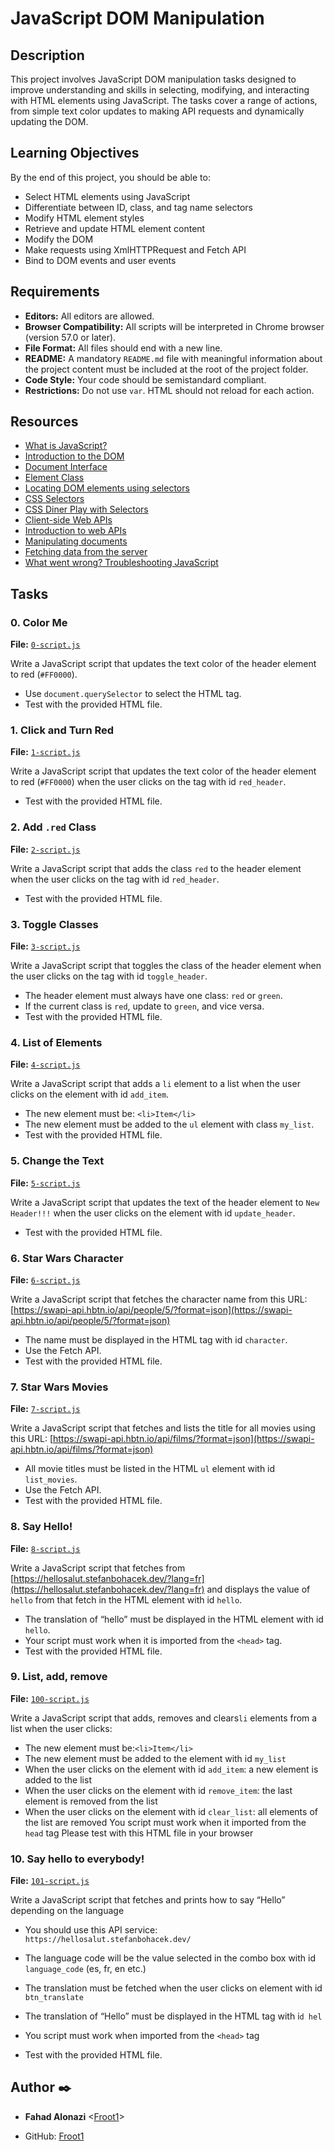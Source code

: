 # JavaScript DOM Manipulation

## Description

This project involves JavaScript DOM manipulation tasks designed to improve understanding and skills in selecting, modifying, and interacting with HTML elements using JavaScript. The tasks cover a range of actions, from simple text color updates to making API requests and dynamically updating the DOM.

## Learning Objectives

By the end of this project, you should be able to:

- Select HTML elements using JavaScript
- Differentiate between ID, class, and tag name selectors
- Modify HTML element styles
- Retrieve and update HTML element content
- Modify the DOM
- Make requests using XmlHTTPRequest and Fetch API
- Bind to DOM events and user events

## Requirements

- **Editors:** All editors are allowed.
- **Browser Compatibility:** All scripts will be interpreted in Chrome browser (version 57.0 or later).
- **File Format:** All files should end with a new line.
- **README:** A mandatory `README.md` file with meaningful information about the project content must be included at the root of the project folder.
- **Code Style:** Your code should be semistandard compliant.
- **Restrictions:** Do not use `var`. HTML should not reload for each action.

## Resources

- [What is JavaScript?](https://developer.mozilla.org/en-US/docs/Web/JavaScript/Guide/Introduction)
- [Introduction to the DOM](https://developer.mozilla.org/en-US/docs/Web/API/Document_Object_Model/Introduction)
- [Document Interface](https://developer.mozilla.org/en-US/docs/Web/API/Document)
- [Element Class](https://developer.mozilla.org/en-US/docs/Web/API/Element)
- [Locating DOM elements using selectors](https://developer.mozilla.org/en-US/docs/Web/API/Document/querySelector)
- [CSS Selectors](https://developer.mozilla.org/en-US/docs/Web/CSS/CSS_Selectors)
- [CSS Diner Play with Selectors](https://flukeout.github.io/)
- [Client-side Web APIs](https://developer.mozilla.org/en-US/docs/Learn/JavaScript/Client-side_web_APIs/Introduction)
- [Introduction to web APIs](https://developer.mozilla.org/en-US/docs/Web/API)
- [Manipulating documents](https://developer.mozilla.org/en-US/docs/Learn/JavaScript/Client-side_web_APIs/Manipulating_documents)
- [Fetching data from the server](https://developer.mozilla.org/en-US/docs/Web/API/Fetch_API/Using_Fetch)
- [What went wrong? Troubleshooting JavaScript](https://developer.mozilla.org/en-US/docs/Learn/JavaScript/First_steps/What_went_wrong)

## Tasks

### 0. Color Me
**File:** [`0-script.js`](./0-script.js)

Write a JavaScript script that updates the text color of the header element to red (`#FF0000`).

- Use `document.querySelector` to select the HTML tag.
- Test with the provided HTML file.

### 1. Click and Turn Red
**File:** [`1-script.js`](./1-script.js)

Write a JavaScript script that updates the text color of the header element to red (`#FF0000`) when the user clicks on the tag with id `red_header`.

- Test with the provided HTML file.

### 2. Add `.red` Class
**File:** [`2-script.js`](./2-script.js)

Write a JavaScript script that adds the class `red` to the header element when the user clicks on the tag with id `red_header`.

- Test with the provided HTML file.

### 3. Toggle Classes
**File:** [`3-script.js`](./3-script.js)

Write a JavaScript script that toggles the class of the header element when the user clicks on the tag with id `toggle_header`.

- The header element must always have one class: `red` or `green`.
- If the current class is `red`, update to `green`, and vice versa.
- Test with the provided HTML file.

### 4. List of Elements
**File:** [`4-script.js`](./4-script.js)

Write a JavaScript script that adds a `li` element to a list when the user clicks on the element with id `add_item`.

- The new element must be: `<li>Item</li>`
- The new element must be added to the `ul` element with class `my_list`.
- Test with the provided HTML file.

### 5. Change the Text
**File:** [`5-script.js`](./5-script.js)

Write a JavaScript script that updates the text of the header element to `New Header!!!` when the user clicks on the element with id `update_header`.

- Test with the provided HTML file.

### 6. Star Wars Character
**File:** [`6-script.js`](./6-script.js)

Write a JavaScript script that fetches the character name from this URL: [https://swapi-api.hbtn.io/api/people/5/?format=json](https://swapi-api.hbtn.io/api/people/5/?format=json)

- The name must be displayed in the HTML tag with id `character`.
- Use the Fetch API.
- Test with the provided HTML file.

### 7. Star Wars Movies
**File:** [`7-script.js`](./7-script.js)

Write a JavaScript script that fetches and lists the title for all movies using this URL: [https://swapi-api.hbtn.io/api/films/?format=json](https://swapi-api.hbtn.io/api/films/?format=json)

- All movie titles must be listed in the HTML `ul` element with id `list_movies`.
- Use the Fetch API.
- Test with the provided HTML file.

### 8. Say Hello!
**File:** [`8-script.js`](./8-script.js)

Write a JavaScript script that fetches from [https://hellosalut.stefanbohacek.dev/?lang=fr](https://hellosalut.stefanbohacek.dev/?lang=fr) and displays the value of `hello` from that fetch in the HTML element with id `hello`.

- The translation of “hello” must be displayed in the HTML element with id `hello`.
- Your script must work when it is imported from the `<head>` tag.
- Test with the provided HTML file.

### 9. List, add, remove
**File:** [`100-script.js`](./100-script.js)

Write a JavaScript script that adds, removes and clears`li` elements from a list when the user clicks:

- The new element must be:`<li>Item</li>`
- The new element must be added to the element with id `my_list`
- When the user clicks on the element with id `add_item`: a new element is added to the list
- When the user clicks on the element with id `remove_item`: the last element is removed from the list
- When the user clicks on the element with id `clear_list`: all elements of the list are removed You script must work when it imported from the `head` tag Please test with this HTML file in your browser

### 10. Say hello to everybody!
**File:** [`101-script.js`](./101-script.js)

Write a JavaScript script that fetches and prints how to say “Hello” depending on the language

- You should use this API service: `https://hellosalut.stefanbohacek.dev/`
- The language code will be the value selected in the combo box with id `language_code` (es, fr, en etc.)
- The translation must be fetched when the user clicks on element with id `btn_translate`
- The translation of “Hello” must be displayed in the HTML tag with i`d hel`

- You script must work when imported from the `<head>` tag
- Test with the provided HTML file.

## Author :black_nib:

* __Fahad Alonazi__ <[Froot1](https://github.com/Froot1)>

* GitHub: [Froot1](https://github.com/Froot1)
